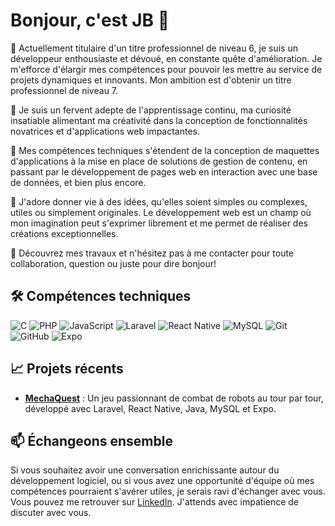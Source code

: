 # Bonjour, c'est JB 👋

🔭 Actuellement titulaire d'un titre professionnel de niveau 6, je suis un développeur enthousiaste et dévoué, en constante quête d'amélioration. Je m'efforce d'élargir mes compétences pour pouvoir les mettre au service de projets dynamiques et innovants. Mon ambition est d'obtenir un titre professionnel de niveau 7.

🌱 Je suis un fervent adepte de l'apprentissage continu, ma curiosité insatiable alimentant ma créativité dans la conception de fonctionnalités novatrices et d'applications web impactantes.

💪 Mes compétences techniques s'étendent de la conception de maquettes d'applications à la mise en place de solutions de gestion de contenu, en passant par le développement de pages web en interaction avec une base de données, et bien plus encore.

🚀 J'adore donner vie à des idées, qu'elles soient simples ou complexes, utiles ou simplement originales. Le développement web est un champ où mon imagination peut s'exprimer librement et me permet de réaliser des créations exceptionnelles.

👀 Découvrez mes travaux et n'hésitez pas à me contacter pour toute collaboration, question ou juste pour dire bonjour!



## 🛠️ Compétences techniques

![C](https://img.shields.io/badge/-C-%23A8B9CC?style=flat&logo=c&logoColor=black)
![PHP](https://img.shields.io/badge/-PHP-%23777BB4?style=flat&logo=php&logoColor=white)
![JavaScript](https://img.shields.io/badge/-JavaScript-%23F7DF1E?style=flat&logo=javascript&logoColor=black)
![Laravel](https://img.shields.io/badge/-Laravel-%23FF2D20?style=flat&logo=laravel&logoColor=white)
![React Native](https://img.shields.io/badge/-ReactNative-%2362DAFB?style=flat&logo=react&logoColor=black)
![MySQL](https://img.shields.io/badge/-MySQL-%234479A1?style=flat&logo=mysql&logoColor=white)
![Git](https://img.shields.io/badge/-Git-%23F05033?style=flat&logo=git&logoColor=white)
![GitHub](https://img.shields.io/badge/-GitHub-%2312100E?style=flat&logo=github&logoColor=white)
![Expo](https://img.shields.io/badge/-Expo-%23002050?style=flat&logo=expo&logoColor=white)

## 📈 Projets récents
- **[MechaQuest](https://github.com/JB-Doffemont/MechaQuest)** : Un jeu passionnant de combat de robots au tour par tour, développé avec Laravel, React Native, Java, MySQL et Expo.

## 📫 Échangeons ensemble 
Si vous souhaitez avoir une conversation enrichissante autour du développement logiciel, ou si vous avez une opportunité d'équipe où mes compétences pourraient s'avérer utiles, je serais ravi d'échanger avec vous. Vous pouvez me retrouver sur [LinkedIn](https://www.linkedin.com/in/jean-bernard-doffémont/). J'attends avec impatience de discuter avec vous.
